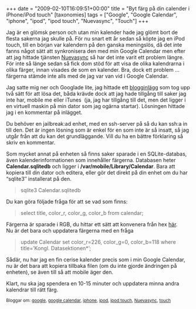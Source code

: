 +++
date = "2009-02-10T16:09:51+00:00"
title = "Byt färg på din calender i iPhone/iPod touch"
[taxonomies]
tags = ["Google", "Google Calendar", "iphone", "ipod", "ipod touch", "Nuevasync", "Touch"]
+++

Jag är en glömsk person och utan min kalender hade jag glömt bort de flesta sakerna jag skulle på. För nu snart ett år sedan så köpte jag en iPod touch, till en början var kalendern på den ganska meningslös, då det inte fanns något sätt att synkronisera den med min Google Calendar men efter att jag hittade tjänsten [Nuevasync][1] så har det inte varit ett problem längre. För inte så länge sedan så fick dom stöd för att visa de olika kalendrarna i olika färger, innan visades de som en kalender. Bra, dock ett problem &#8230; färgerna stämde inte alls med de jag var van vid i Google Calendar.

Jag satte mig ner och Googlade lite, jag hittade ett [blogginlägg][2] som tog upp två sätt för att lösa det, båda krävde dock att jag hade tillgång till saker jag inte har, mobile me eller iTunes  (ja, jag har tillgång till det, men det ligger i en virtuell maskin på min dator som jag ogärna startar). Lösningen hittade jag i en kommentar på inlägget.

Du behöver en jailbreak:ad enhet, med en ssh-server på så du kan ssh:a in till den. Det är ingen lösning som är enkel för en som inte är så insatt, så jag utgår från att du kan det grundläggande. Vill du ha en bättre förklaring så skriv en kommentar.

Som mycket annat på enheten så finns saker sparade i en SQLite-databas, även kalenderinformationen som innehåller färgerna. Databasen heter **Calendar.sqlitedb** och ligger i **/var/mobile/Library/Calendar**. Bara att kopiera till din dator och editera, eller gör det direkt på din enhet om du har &#8220;sqlite3&#8243; installerat på den.

> sqlite3 Calendar.sqlitedb

Du kan göra följade fråga för att se vad som finns:

> select title, color\_r, color\_g, color_b from calendar;

Färgerna är sparade i RGB, du hittar ett sätt att konvenera från hex [här][3].  
Nu är det bara och uppdatera färgerna med en fråga

> update Calendar set color\_r=226, color\_g=0, color_b=118 where title=&#8217;Kongl. Datasektionen*&#8217;;

Sådär, nu har jag en fin cerise kalender precis som i min Google Calendar, nu är det bara att kopiera tillbaka filen (om du inte gjorde ändringen på enheten), se även till så att mobile äger den.

Klart, nu ska jag spendera en 10-15 minuter och uppdatera minna andra kalendrar till rätt färg.

<small> <p class='technorati-tags'>
  Bloggar om: <a class='technorati-link' href='http://bloggar.se/om/google' rel='tag' target='_self'>google</a>, <a class='technorati-link' href='http://bloggar.se/om/google+calendar' rel='tag' target='_self'>google calendar</a>, <a class='technorati-link' href='http://bloggar.se/om/iphone' rel='tag' target='_self'>iphone</a>, <a class='technorati-link' href='http://bloggar.se/om/ipod' rel='tag' target='_self'>ipod</a>, <a class='technorati-link' href='http://bloggar.se/om/ipod+touch' rel='tag' target='_self'>ipod touch</a>, <a class='technorati-link' href='http://bloggar.se/om/Nuevasync' rel='tag' target='_self'>Nuevasync</a>, <a class='technorati-link' href='http://bloggar.se/om/touch' rel='tag' target='_self'>touch</a>
</p></small>

 [1]: http://www.nuevasync.com/
 [2]: http://www.touchtip.com/iphone-and-ipod-touch/quick-tip-calendar-color-fix-for-iphone-and-ipod-touch/
 [3]: http://www.javascripter.net/faq/hextorgb.htm
